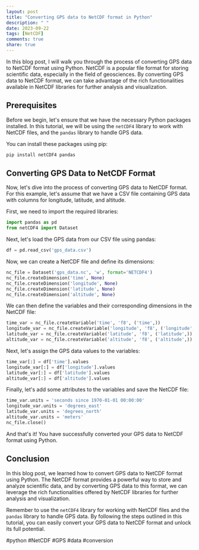 ```yaml
---
layout: post
title: "Converting GPS data to NetCDF format in Python"
description: " "
date: 2023-09-22
tags: [NetCDF]
comments: true
share: true
---
```


In this blog post, I will walk you through the process of converting GPS data to NetCDF format using Python. NetCDF is a popular file format for storing scientific data, especially in the field of geosciences. By converting GPS data to NetCDF format, we can take advantage of the rich functionalities available in NetCDF libraries for further analysis and visualization.

## Prerequisites
Before we begin, let's ensure that we have the necessary Python packages installed. In this tutorial, we will be using the `netCDF4` library to work with NetCDF files, and the `pandas` library to handle GPS data.

You can install these packages using pip:

```python
pip install netCDF4 pandas
```

## Converting GPS Data to NetCDF Format
Now, let's dive into the process of converting GPS data to NetCDF format. For this example, let's assume that we have a CSV file containing GPS data with columns for longitude, latitude, and altitude.

First, we need to import the required libraries:
```python
import pandas as pd
from netCDF4 import Dataset
```

Next, let's load the GPS data from our CSV file using pandas:
```python
df = pd.read_csv('gps_data.csv')
```

Now, we can create a NetCDF file and define its dimensions:
```python
nc_file = Dataset('gps_data.nc', 'w', format='NETCDF4')
nc_file.createDimension('time', None)
nc_file.createDimension('longitude', None)
nc_file.createDimension('latitude', None)
nc_file.createDimension('altitude', None)
```

We can then define the variables and their corresponding dimensions in the NetCDF file:
```python
time_var = nc_file.createVariable('time', 'f8', ('time',))
longitude_var = nc_file.createVariable('longitude', 'f8', ('longitude',))
latitude_var = nc_file.createVariable('latitude', 'f8', ('latitude',))
altitude_var = nc_file.createVariable('altitude', 'f8', ('altitude',))
```

Next, let's assign the GPS data values to the variables:
```python
time_var[:] = df['time'].values
longitude_var[:] = df['longitude'].values
latitude_var[:] = df['latitude'].values
altitude_var[:] = df['altitude'].values
```

Finally, let's add some attributes to the variables and save the NetCDF file:
```python
time_var.units = 'seconds since 1970-01-01 00:00:00'
longitude_var.units = 'degrees_east'
latitude_var.units = 'degrees_north'
altitude_var.units = 'meters'
nc_file.close()
```

And that's it! You have successfully converted your GPS data to NetCDF format using Python.

## Conclusion
In this blog post, we learned how to convert GPS data to NetCDF format using Python. The NetCDF format provides a powerful way to store and analyze scientific data, and by converting GPS data to this format, we can leverage the rich functionalities offered by NetCDF libraries for further analysis and visualization.

Remember to use the `netCDF4` library for working with NetCDF files and the `pandas` library to handle GPS data. By following the steps outlined in this tutorial, you can easily convert your GPS data to NetCDF format and unlock its full potential.

#python #NetCDF #GPS #data #conversion